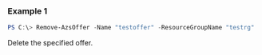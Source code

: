 ### Example 1
```powershell
PS C:\> Remove-AzsOffer -Name "testoffer" -ResourceGroupName "testrg"

```

Delete the specified offer.